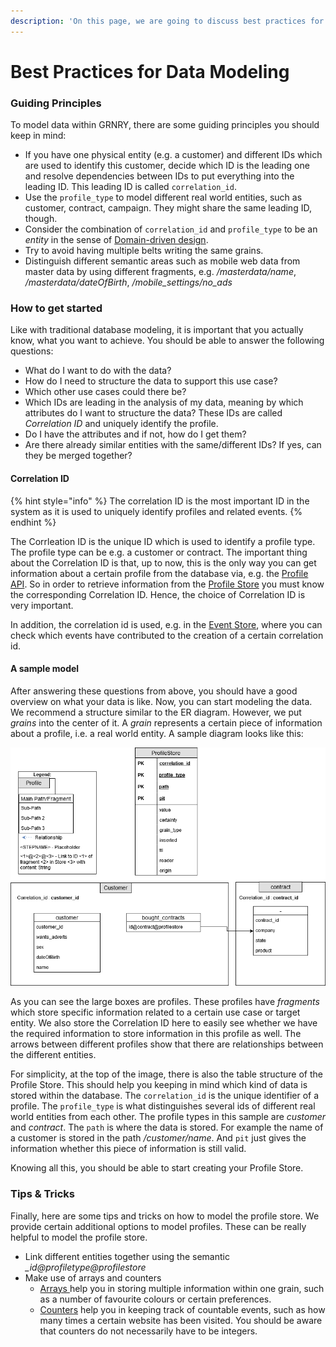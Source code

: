 ```yaml
---
description: 'On this page, we are going to discuss best practices for the usage of BELTS.'
---
```


# Best Practices for Data Modeling

### Guiding Principles

To model data within GRNRY, there are some guiding principles you should keep in mind:

* If you have one physical entity \(e.g. a customer\) and different IDs which are used to identify this customer, decide which ID is the leading one and resolve dependencies between IDs to put everything into the leading ID. This leading ID is called `correlation_id`.
* Use the `profile_type` to model different real world entities, such as customer, contract, campaign. They might share the same leading ID, though.
* Consider the combination of `correlation_id` and `profile_type` to be an _entity_ in the sense of [Domain-driven design](https://en.wikipedia.org/wiki/Domain-driven_design#Building_blocks).
* Try to avoid having multiple belts writing the same grains.
* Distinguish different semantic areas such as mobile web data from master data by using different fragments, e.g. _/masterdata/name_, _/masterdata/dateOfBirth_, _/mobile\_settings/no\_ads_

### How to get started

Like with traditional database modeling, it is important that you actually know, what you want to achieve. You should be able to answer the following questions:

* What do I want to do with the data?
* How do I need to structure the data to support this use case?
* Which other use cases could there be?
* Which IDs are leading in the analysis of my data, meaning by which attributes do I want to structure the data? These IDs are called _Correlation ID_ and uniquely identify the profile.
* Do I have the attributes and if not, how do I get them?
* Are there already similar entities with the same/different IDs? If yes, can they be merged together?

#### Correlation ID

{% hint style="info" %}
The correlation ID is the most important ID in the system as it is used to uniquely identify profiles and related events.
{% endhint %}

The Corrleation ID is the unique ID which is used to identify a profile type. The profile type can be e.g. a customer or contract. The important thing about the Correlation ID is that, up to now, this is the only way you can get information about a certain profile from the database via, e.g. the [Profile API](../../developer-reference/api-reference/profile-store-api.md). So in order to retrieve information from the [Profile Store](../../developer-reference/dataflow/profile-store/) you must know the corresponding Correlation ID. Hence, the choice of Correlation ID is very important.

In addition, the correlation id is used, e.g. in the [Event Store](../../developer-reference/api-reference/event-store-api.md), where you can check which events have contributed to the creation of a certain correlation id.

#### A sample model

After answering these questions from above, you should have a good overview on what your data is like. Now, you can start modeling the data. We recommend a structure similar to the ER diagram. However, we put _grains_ into the center of it. A _grain_ represents a certain piece of information about a profile, i.e. a real world entity. A sample diagram looks like this:

![Sample how you could model the profile store](../../.gitbook/assets/grafik%20%284%29.png)

As you can see the large boxes are profiles. These profiles have _fragments_ which store specific information related to a certain use case or target entity. We also store the Correlation ID here to easily see whether we have the required information to store information in this profile as well. The arrows between different profiles show that there are relationships between the different entities.

For simplicity, at the top of the image, there is also the table structure of the Profile Store. This should help you keeping in mind which kind of data is stored within the database. The `correlation_id` is the unique identifier of a profile. The `profile_type` is what distinguishes several ids of different real world entities from each other. The profile types in this sample are _customer_ and _contract_. The `path` is where the data is stored. For example the name of a customer is stored in the path _/customer/name_. And `pit` just gives the information whether this piece of information is still valid.

Knowing all this, you should be able to start creating your Profile Store.

### Tips & Tricks

Finally, here are some tips and tricks on how to model the profile store. We provide certain additional options to model profiles. These can be really helpful to model the profile store.

* Link different entities together using the semantic  _\_id@profiletype@profilestore_
* Make use of arrays and counters
  * [Arrays ](../../developer-reference/dataflow/profile-store/#arrays)help you in storing multiple information within one grain, such as a number of favourite colours or certain preferences.
  * [Counters](../../developer-reference/dataflow/profile-store/#counter) help you in keeping track of countable events, such as how many times a certain website has been visited. You should be aware that counters do not necessarily have to be integers.

